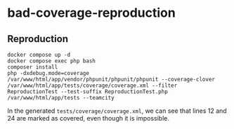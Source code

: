 # bad-coverage-reproduction

## Reproduction
```shell
docker compose up -d
docker compose exec php bash
composer install
php -dxdebug.mode=coverage /var/www/html/app/vendor/phpunit/phpunit/phpunit --coverage-clover /var/www/html/app/tests/coverage/coverage.xml --filter ReproductionTest --test-suffix ReproductionTest.php /var/www/html/app/tests --teamcity
```

In the generated `tests/coverage/coverage.xml`, we can see that lines 12 and 24 are marked as covered, even though it is impossible.
